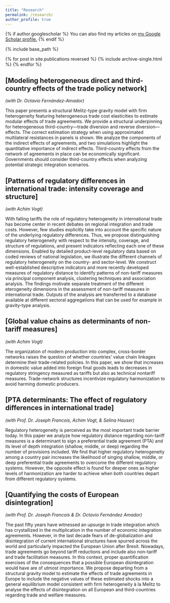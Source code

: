 ```yaml
---
title: "Research"
permalink: /research/
author_profile: true
---
```


{% if author.googlescholar %}
  You can also find my articles on <u><a href="{{author.googlescholar}}">my Google Scholar profile</a>.</u>
{% endif %}

{% include base_path %}

{% for post in site.publications reversed %}
  {% include archive-single.html %}
{% endfor %}

## [Modeling heterogeneous direct and third-country effects of the trade policy network]
*(with Dr. Octavio Fernández-Amador)* 

This paper presents a structural Melitz-type gravity model with firm heterogeneity featuring heterogeneous trade cost elasticities to estimate modular 
effects of trade agreements. We provide a structural underpinning for heterogeneous third-country—trade diversion and reverse diversion—effects.
The correct estimation strategy when using approximated multilateral resistances in panels is shown. We analyze the components of the indirect effects of agreements,
and two simulations highlight the quantitative importance of indirect effects. Third-country effects from the network of agreements in place can be economically
significant. Governments should consider third-country effects when analyzing potential strategic integration scenarios.

## [Patterns of regulatory differences in international trade: intensity coverage and structure]
*(with Achim Vogt)* 

With falling tariffs the role of regulatory heterogeneity in international trade has become center in recent debates on regional integration and trade costs.
However, few studies explicitly take into account the specific nature of the underlying regulatory differences. Thus, we propose distinguishing regulatory 
heterogeneity with respect to the intensity, coverage, and structure of regulations, and present indicators reflecting each one of these dimensions.
Enabled by detailed product-level regulatory data based on coded reviews of national legislation, we illustrate the different channels of regulatory heterogeneity
on the country- and sector-level. We construct well-established descriptive indicators and more recently developed measures of regulatory distance to identify patterns of non-tariff measures via principal component analysis, clustering techniques and association analysis. The findings motivate separate treatment of the different eterogeneity dimensions in  the assessment of non-tariff measures in international trade. Outputs of the analysis are transferred to a database available at different sectoral aggregations that can be used for example in gravity-type analysis.

## [Global value chains as determinants of non-tariff measures]
*(with Achim Vogt)*

The organization of modern production into complex, cross-border networks raises the question of whether countries’ value chain linkages determine their trade-related
policies. In this paper, we show that increases in domestic value added into foreign final goods leads to decreases in regulatory stringency measured as tariffs but
also as technical nontariff measures. Trade-network structures incentivize regulatory harmonization to avoid harming domestic producers.

## [PTA determinants: The effect of regulatory differences in international trade]
*(with Prof. Dr. Joseph Francois, Achim Vogt, & Selina Hauser)*

Regulatory heterogeneity is perceived as the most important trade barrier today. In this paper we analyze how regulatory distance regarding non-tariff measures is a determinant to sign a preferential trade agreement (PTA) and its level of depth integration (shallow, middle, or deep) regarding the number of provisions included. 
We find that higher regulatory heterogeneity among a country pair increases the likelihood of singing shallow, middle, or deep preferential trade agreements to
overcome the different regulatory systems. However, the opposite effect is found for deeper ones as higher levels of harmonization are harder to achieve when both
countries depart from different regulatory systems.

## [Quantifying the costs of European disintegration]
*(with Prof. Dr. Joseph Francois & Dr. Octavio Fernández Amador)* 

The past fifty years have witnessed an upsurge in trade integration which has crystallized in the multiplication in the number of economic integration agreements. 
However, in the last decade fears of de-globalization and disintegration of current international structures have spurred across the world and particularly impacted 
the European Union after Brexit. Nowadays, trade agreements go beyond tariff reductions and include also non-tariff and trade facilitation measures. In this context,
proper quantification exercises of the consequences that a possible European disintegration would have are of utmost importance. We propose departing from a structural
gravity model to estimate the effects of trade agreements in Europe to include the negative values of these estimated shocks into a general equilibrium model consistent
with firm heterogeneity à la Melitz to analyse the effects of disintegration on all European and third-countries regarding trade and welfare measures.
